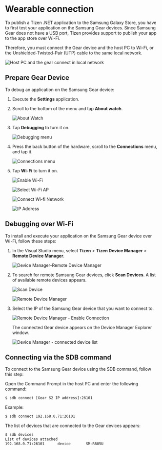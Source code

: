 # Wearable connection

To publish a Tizen .NET application to the Samsung Galaxy Store, you have to first test your application on the Samsung Gear devices.
Since Samsung Gear does not have a USB port, Tizen provides support to publish your app to the app store over Wi-Fi.

Therefore, you must connect the Gear device and the host PC to Wi-Fi, or the Unshielded-Twisted-Pair (UTP) cable to the same local network.

![Host PC and the gear connect in local network](media/gear_wifi_connect.png)

## Prepare Gear Device

To debug an application on the Samsung Gear device:

1. Execute the **Settings** application.

2. Scroll to the bottom of the menu and tap **About watch**.

    ![About Watch](media/testing_your_app_on_gear1.png)

3. Tap **Debugging** to turn it on.

    ![Debugging menu](media/testing_your_app_on_gear2.png)

4. Press the back button of the hardware, scroll to the **Connections**  menu, and tap it.

    ![Connections menu](media/testing_your_app_on_gear3.png)

5. Tap **Wi-Fi** to turn it on.

    ![Enable Wi-Fi](media/testing_your_app_on_gear4.png)

    ![Select Wi-Fi AP](media/testing_your_app_on_gear5.png)

    ![Connect Wi-fi Network](media/testing_your_app_on_gear6.png)

    ![IP Address](media/testing_your_app_on_gear7.png)

## Debugging over Wi-Fi

To install and execute your application on the Samsung Gear device over Wi-Fi, follow these steps:

1. In the Visual Studio menu, select **Tizen** > **Tizen Device Manager** > **Remote Device Manager**.

    ![Device Manager-Remote Device Manager](media/testing_your_app_on_gear8.png)

2. To search for remote Samsung Gear devices, click **Scan Devices**. A list of available remote devices appears.

    ![Scan Device](media/testing_your_app_on_gear9.png)

    ![Remote Device Manager](media/testing_your_app_on_gear10.png)

3. Select the IP of the Samsung Gear device that you want to connect to.

    ![Remote Device Manager - Enable Connection](media/testing_your_app_on_gear11.png)

    The connected Gear device appears on the Device Manager Explorer window.
	
    ![Device Manager - connected device list](media/testing_your_app_on_gear12.png)

## Connecting via the SDB command

To connect to the Samsung Gear device using the SDB command, follow this step:

Open the Command Prompt in the host PC and enter the following command:

```bash
$ sdb connect [Gear S2 IP address]:26101
```

Example:

```bash
$ sdb connect 192.168.0.71:26101
```
	

The list of devices that are connected to the Gear devices appears:

```bash
$ sdb devices
List of devices attached
192.168.0.71:26101      device       SM-R805U
```
